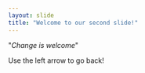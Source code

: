 ```yaml
---
layout: slide
title: "Welcome to our second slide!"
---
```

"_Change is welcome_"

Use the left arrow to go back!
